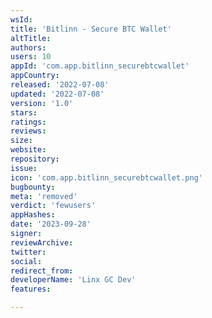 ```yaml
---
wsId: 
title: 'Bitlinn - Secure BTC Wallet'
altTitle: 
authors: 
users: 10
appId: 'com.app.bitlinn_securebtcwallet'
appCountry: 
released: '2022-07-08'
updated: '2022-07-08'
version: '1.0'
stars: 
ratings: 
reviews: 
size: 
website: 
repository: 
issue: 
icon: 'com.app.bitlinn_securebtcwallet.png'
bugbounty: 
meta: 'removed'
verdict: 'fewusers'
appHashes: 
date: '2023-09-28'
signer: 
reviewArchive: 
twitter: 
social: 
redirect_from: 
developerName: 'Linx GC Dev'
features: 

---
```


